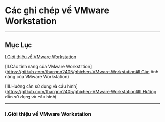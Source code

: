 # Các ghi chép về VMware Workstation
----
## Mục Lục

[I.Giới thiệu về VMware Workstation](#gioi-thieu)

[II.Các tính năng của VMware Workstation](https://github.com/thangnn2405/ghichep-VMware-Workstation#II.Các tính năng của VMware Workstation)

[III.Hướng dẫn sử dụng và cấu hình](https://github.com/thangnn2405/ghichep-VMware-Workstation#III.Hướng dẫn sử dụng và cấu hình)

----


### I.Giới thiệu về VMware Workstation <a id="gioi-thieu"></a>
